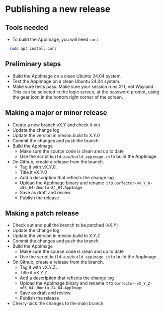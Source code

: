# Publishing a new release

## Tools needed

- To build the AppImage, you will need `curl`:

```bash
  sudo apt install curl
```

## Preliminary steps

- Build the AppImage on a clean Ubuntu 24.04 system.
- Test the AppImage on a clean Ubuntu 24.04 system. 
- Make sure tests pass. Make sure your session runs X11, not Wayland. This can be selected in the
  login screen, at the password prompt, using the gear icon in the bottom right corner of the screen.

## Making a major or minor release

- Create a new branch vX.Y and check it out
- Update the change log
- Update the version in meson.build to X.Y.0
- Commit the changes and push the branch
- Build the AppImage
  - Make sure the source code is clean and up to date
  - Use the script `build-aux/build_appimage.sh` to build the AppImage
- On Github, create a release from the branch. 
  - Tag it with vX.Y.0.
  - Title it vX.Y.0
  - Add a description that reflects the change log
  - Upload the AppImage binary and rename it to `Gorfector-vX_Y_0-x86_64-Ubuntu-24_04.AppImage`
  - Save as draft and review.
  - Publish the release

## Making a patch release

- Check out and pull the branch to be patched (vX.Y)
- Update the change log
- Update the version in meson.build to X.Y.Z
- Commit the changes and push the branch
- Build the AppImage
  - Make sure the source code is clean and up to date
  - Use the script `build-aux/build_appimage.sh` to build the AppImage
- On Github, create a release from the branch. 
  - Tag it with vX.Y.Z.
  - Title it vX.Y.Z
  - Add a description that reflects the change log
  - Upload the AppImage binary and rename it to `Gorfector-vX_Y_Z-x86_64-Ubuntu-24_04.AppImage`
  - Save as draft and review.
  - Publish the release
- Cherry-pick the changes to the main branch
